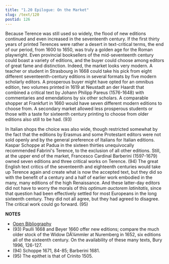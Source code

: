 ```yaml
---
title: "1.20 Epilogue: On the Market"
slug: /text/120
postid: 126
---
```

Because Terence was still used so widely, the flood of new editions continued and even increased in the seventeenth century. If the first thirty years of printed Terences were rather a desert in text-critical terms, the end of our period, from 1600 to 1650, was truly a golden age for the Roman playwright. Even provincial booksellers of the mid-seventeenth century could boast a variety of editions, and the buyer could choose among editors of great fame and distinction. Indeed, the market looks very modern. A teacher or student in Strasbourg in 1668 could take his pick from eight different seventeenth-century editions in several formats by five modern scholarly editors. A prosperous buyer might have opted for an omnibus edition, two volumes printed in 1619 at Neustadt an der Haardt that combined a critical text by Johann Philipp Pareus (1576-1648) with commentaries and emendations by six other scholars. A comparable shopper at Frankfurt in 1660 would have seven different modern editions to choose from. A secondary market allowed less prosperous students or those with a taste for sixteenth century printing to choose from older editions also still to be had. (93)

In Italian shops the choice was also wide, though restricted somewhat by the fact that the editions by Erasmus and some Protestant editors were not sold openly and by the general preference of Italians for Italian editions. Kaspar Schoppe at Padua in the sixteen thirties unequivocally recommended Fabrini's Terence, to the exclusion of all other editions. Still, at the upper end of the market, Francesco Cardinal Barberini (1597-1679) owned seven editions and three critical works on Terence. (94)
The great English text critics of the seventeenth and eighteenth centuries would take up Terence again and create what is now the accepted text, but they did so with the benefit of a century and a half of earlier work embodied in the many, many editions of the high Renaissance. And these latter-day editors did not have to worry the morals of this *optimum auctorem latinitatis*, since that question had been effectively settled for most Europeans in the long sixteenth century. They did not all agree, but they had agreed to disagree. The critical work could go forward. (95)

**NOTES**
* [Open Bibliography](/bibliography.pdf)
* (93) Paulli 1668 and Beyer 1660 offer new editions; compare the much older stock of the Widow DÃ¼mmler at Nuremberg in 1652, six editions all of the sixteenth century. On the availability of these many texts, Bury 1996, 126-127.
* (94) Schoppe 1671, 84-85; Barberini 1681.
* (95) The epithet is that of Crinito 1505.
